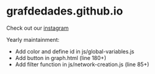 # grafdedades.github.io

Check out our [instagram](https://www.instagram.com/data.graf/)

Yearly maintainment:
- Add color and define id in js/global-variables.js
- Add button in graph.html (line 180+)
- Add filter function in js/network-creation.js (line 85+)
